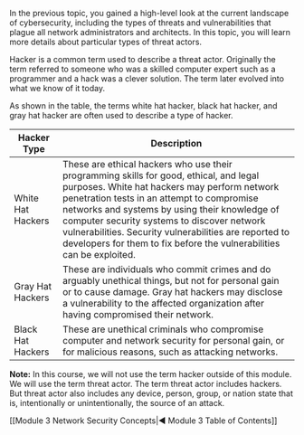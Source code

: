 In the previous topic, you gained a high-level look at the current landscape of cybersecurity, including the types of threats and vulnerabilities that plague all network administrators and architects. In this topic, you will learn more details about particular types of threat actors.

Hacker is a common term used to describe a threat actor. Originally the term referred to someone who was a skilled computer expert such as a programmer and a hack was a clever solution. The term later evolved into what we know of it today.

As shown in the table, the terms white hat hacker, black hat hacker, and gray hat hacker are often used to describe a type of hacker.

| **Hacker Type**   | **Description**                                                                                                                                                                                                                                                                                                                                                                                                        |
| ----------------- | ---------------------------------------------------------------------------------------------------------------------------------------------------------------------------------------------------------------------------------------------------------------------------------------------------------------------------------------------------------------------------------------------------------------------- |
| White Hat Hackers | These are ethical hackers who use their programming skills for good, ethical, and legal purposes. White hat hackers may perform network penetration tests in an attempt to compromise networks and systems by using their knowledge of computer security systems to discover network vulnerabilities. Security vulnerabilities are reported to developers for them to fix before the vulnerabilities can be exploited. |
| Gray Hat Hackers  | These are individuals who commit crimes and do arguably unethical things, but not for personal gain or to cause damage. Gray hat hackers may disclose a vulnerability to the affected organization after having compromised their network.                                                                                                                                                                             |
| Black Hat Hackers | These are unethical criminals who compromise computer and network security for personal gain, or for malicious reasons, such as attacking networks.                                                                                                                                                                                                                                                                    |

**Note:** In this course, we will not use the term hacker outside of this module. We will use the term threat actor. The term threat actor includes hackers. But threat actor also includes any device, person, group, or nation state that is, intentionally or unintentionally, the source of an attack.

[[Module 3 Network Security Concepts|◀ Module 3 Table of Contents]]